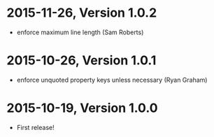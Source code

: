 2015-11-26, Version 1.0.2
=========================

 * enforce maximum line length (Sam Roberts)


2015-10-26, Version 1.0.1
=========================

 * enforce unquoted property keys unless necessary (Ryan Graham)


2015-10-19, Version 1.0.0
=========================

 * First release!
